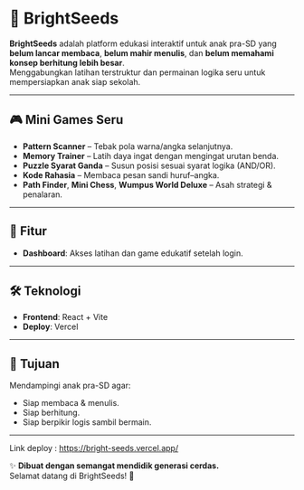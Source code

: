 # 🌱 BrightSeeds

**BrightSeeds** adalah platform edukasi interaktif untuk anak pra-SD yang **belum lancar membaca**, **belum mahir menulis**, dan **belum memahami konsep berhitung lebih besar**.  
Menggabungkan latihan terstruktur dan permainan logika seru untuk mempersiapkan anak siap sekolah.

---

## 🎮 Mini Games Seru
- **Pattern Scanner** – Tebak pola warna/angka selanjutnya.
- **Memory Trainer** – Latih daya ingat dengan mengingat urutan benda.
- **Puzzle Syarat Ganda** – Susun posisi sesuai syarat logika (AND/OR).
- **Kode Rahasia** – Membaca pesan sandi huruf–angka.
- **Path Finder**, **Mini Chess**, **Wumpus World Deluxe** – Asah strategi & penalaran.

---

## 🔑 Fitur

- **Dashboard**: Akses latihan dan game edukatif setelah login.

---

## 🛠️ Teknologi
- **Frontend**: React + Vite
- **Deploy**: Vercel

---

## 🎯 Tujuan
Mendampingi anak pra-SD agar:
- Siap membaca & menulis.
- Siap berhitung.
- Siap berpikir logis sambil bermain.

---
Link deploy : https://bright-seeds.vercel.app/

✨ **Dibuat dengan semangat mendidik generasi cerdas.**  
Selamat datang di BrightSeeds! 🌱
